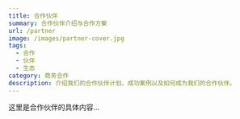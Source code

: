 ```yaml
---
title: 合作伙伴
summary: 合作伙伴介绍与合作方案
url: /partner
image: /images/partner-cover.jpg
tags:
  - 合作
  - 伙伴
  - 生态
category: 商务合作
description: 介绍我们的合作伙伴计划、成功案例以及如何成为我们的合作伙伴。
---
```


这里是合作伙伴的具体内容...
